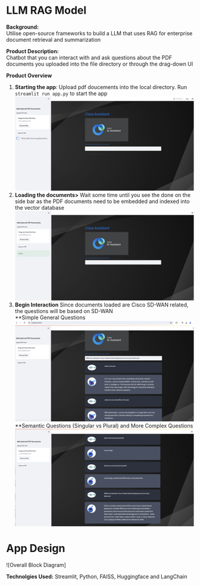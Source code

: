 # LLM RAG Model

**Background:** <br/> Utilise open-source frameworks to build a LLM that uses RAG for enterprise document retrieval and summarization 
<br/>

**Product Description:** <br/>
Chatbot that you can interact with and ask questions about the PDF documents you uploaded into the file directory or through the drag-down UI <br/>

**Product Overview**<br/>
1. **Starting the app**:<space> Upload pdf doucements into the local directory. Run `streamlit run app.py` to start the app  <br/>
![App Interface Diagram](https://github.com/jiajiacisco/LLM/blob/main/images/a1.png)
2. **Loading the documents>** Wait some time until you see the done on the side bar as the PDF documents need to be embedded and indexed into the vector database <br/>
![App Interface Diagram](https://github.com/jiajiacisco/LLM/blob/main/images/a2.png)
3. **Begin Interaction** Since documents loaded are Cisco SD-WAN related, the questions will be based on SD-WAN <br/>
**Simple General Questions<br/>
![App Interface Diagram](https://github.com/jiajiacisco/LLM/blob/main/images/a3.png)
**Semantic Questions (Singular vs Plural) and More Complex Questions<br/>
![App Interface Diagram](https://github.com/jiajiacisco/LLM/blob/main/images/a4.png)

# App Design <br />
![Overall Block Diagram]

**Technolgies Used:** 
Streamlit, Python, FAISS, Huggingface and LangChain
